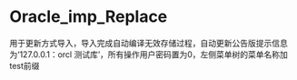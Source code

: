 Oracle_imp_Replace
==========
用于更新方式导入，导入完成自动编译无效存储过程，自动更新公告版提示信息为‘127.0.0.1：orcl 测试库’，所有操作用户密码置为0，左侧菜单树的菜单名称加test前缀
